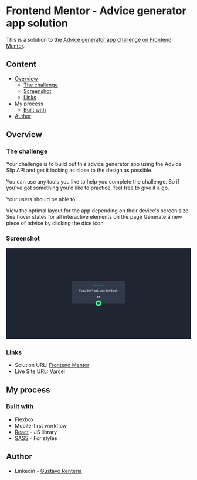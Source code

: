
# Frontend Mentor - Advice generator app solution

This is a solution to the [Advice generator app challenge on Frontend Mentor](https://www.frontendmentor.io/challenges/advice-generator-app-QdUG-13db).

## Content

- [Overview](#overview)
  - [The challenge](#the-challenge)
  - [Screenshot](#screenshot)
  - [Links](#links)
- [My process](#my-process)
  - [Built with](#built-with)
- [Author](#author)

## Overview

### The challenge

Your challenge is to build out this advice generator app using the Advice Slip API and get it looking as close to the design as possible.

You can use any tools you like to help you complete the challenge. So if you've got something you'd like to practice, feel free to give it a go.

Your users should be able to:

View the optimal layout for the app depending on their device's screen size
See hover states for all interactive elements on the page
Generate a new piece of advice by clicking the dice icon

### Screenshot

![](./screenshot.png)

### Links

- Solution URL: [Frontend Mentor](https://www.frontendmentor.io/solutions/responsive-application-with-react-and-sass-NnNiJYeWzA)
- Live Site URL: [Varcel](https://advice-generator-app-main-fm.vercel.app/)

## My process

### Built with

- Flexbox
- Mobile-first workflow
- [React](https://reactjs.org/) - JS library
- [SASS](https://sass-lang.com/) - For styles

## Author

- Linkedin - [Gustavo Rentería](https://www.linkedin.com/in/gustavo-renter%C3%ADa-2b7819218/)
